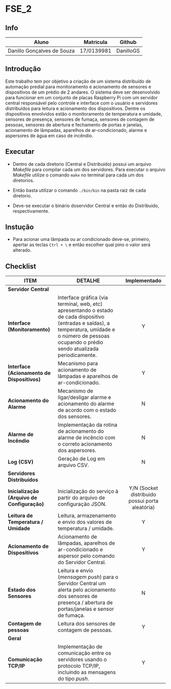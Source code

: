 # FSE_2

## Info
|Aluno|Matricula|Github|
|---|---|---|
|Danillo Gonçalves de Souza|17/0139981|DanilloGS|


## Introdução

Este trabalho tem por objetivo a criação de um sistema distribuído de automação predial para monitoramento e acionamento de sensores e dispositivos de um prédio de 2 andares. O sistema deve ser desenvolvido para funcionar em um conjunto de placas Raspberry Pi com um servidor central responsável pelo controle e interface com o usuário e servidores distribuídos para leitura e acionamento dos dispositivos. Dentre os dispositivos envolvidos estão o monitoramento de temperatura e umidade, sensores de presença, sensores de fumaça, sensores de contagem de pessoas, sensores de abertura e fechamento de portas e janelas, acionamento de lâmpadas, aparelhos de ar-condicionado, alarme e aspersores de água em caso de incêndio.

## Executar

- Dentro de cada diretorio (Central e Distribuido) possui um arquivo _Makefile_ para compilar cada um dos servidores. Para executar o arquivo _Makefile_ utilize o comando ```make``` no terminal para cada um dos diretorios.

- Então basta utilizar o comando ```./bin/bin``` na pasta raíz de cada diretorio.

- Deve-se executar o binário doservidor Central e então do Distribuido, respectivamente. 

## Instução
- Para acionar uma lâmpada ou ar condicionado deve-se, primeiro, apertar as teclas ```Ctrl + \``` e então escolher qual pino o valor será alterado.

## Checklist

|   ITEM    |   DETALHE  |   Implementado   |
|-----------|------------|:---------:|
|**Servidor Central**    |       |       |
|**Interface (Monitoramento)**  |   Interface gráfica (via terminal, web, etc) apresentando o estado de cada dispositivo (entradas e saídas), a temperatura, umidade e o número de pessoas ocupando o prédio sendo atualizada periodicamente.  |   Y   |
|**Interface (Acionamento de Dispositivos)** |   Mecanismo para acionamento de lâmpadas e aparelhos de ar-condicionado. |   Y   |
|**Acionamento do Alarme**   |   Mecanismo de ligar/desligar alarme e acionamento do alarme de acordo com o estado dos sensores. |   N   |
|**Alarme de Incêndio**   |   Implementação da rotina de acionamento do alarme de incêncio com o correto acionamento dos aspersores. |   N   |
|**Log (CSV)**   |   Geração de Log em arquivo CSV.  |   N |
|**Servidores Distribuídos**    |       |       |
|**Inicialização (Arquivo de Configuração)**    |   Inicialização do serviço à partir do arquivo de configuração JSON.  |   Y/N (Socket distribuido possui porta aleatória)   |
|**Leitura de Temperatura / Umidade**    |   Leitura, armazenamento e envio dos valores de temperatura / umidade.  |   Y   |
|**Acionamento de Dispositivos** |   Acionamento de lâmpadas, aparelhos de ar-condicionado e aspersor pelo comando do Servidor Central.    |  Y  |
|**Estado dos Sensores** |   Leitura e envio (*mensagem push*) para o Servidor Central um alerta pelo acionamento dos sensores de presença / abertura de portas/janelas e sensor de fumaça.   |   N  |
|**Contagem de pessoas** |   Leitura dos sensores de contagem de pessoas.   |   Y  |
|**Geral**    |       |       |
|**Comunicação TCP/IP**  |   Implementação de comunicação entre os servidores usando o protocolo TCP/IP, incluindo as mensagens do tipo *push*. |   Y   |
